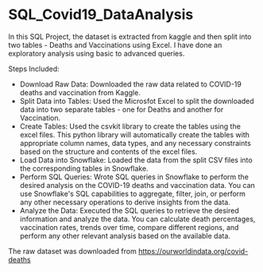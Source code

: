 # SQL_Covid19_DataAnalysis

In this SQL Project, the dataset is extracted from kaggle and then split into two tables - Deaths and Vaccinations using Excel. I have done an exploratory analysis using basic to advanced queries.

Steps Included:
* Download Raw Data: Downloaded the raw data related to COVID-19 deaths and vaccination from Kaggle. 
* Split Data into Tables: Used the Microsfot Excel to split the downloaded data into two separate tables - one for Deaths and another for Vaccination. 
* Create Tables: Used the csvkit library to create the tables using the excel files. This python library will automatically create the tables with appropriate column names, data types, and any necessary constraints based on the structure and contents of the excel files.
* Load Data into Snowflake: Loaded the data from the split CSV files into the corresponding tables in Snowflake.
* Perform SQL Queries: Wrote SQL queries in Snowflake to perform the desired analysis on the COVID-19 deaths and vaccination data. You can use Snowflake's SQL capabilities to aggregate, filter, join, or perform any other necessary operations to derive insights from the data.
* Analyze the Data: Executed the SQL queries to retrieve the desired information and analyze the data. You can calculate death percentages, vaccination rates, trends over time, compare different regions, and perform any other relevant analysis based on the available data.

The raw dataset was downloaded from https://ourworldindata.org/covid-deaths






